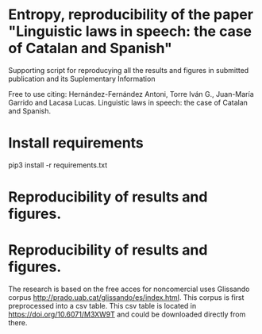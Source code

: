# Entropy, reproducibility of the paper "Linguistic laws in speech: the case of Catalan and Spanish"
Supporting script for reproducying all the results and figures in submitted publication and its Suplementary Information

Free to use citing:
Hernández-Fernández Antoni, Torre Iván G., Juan-María Garrido and Lacasa Lucas. Linguistic laws in speech: the case of Catalan and Spanish.

# Install requirements
pip3 install -r requirements.txt

# Reproducibility of results and figures.
# Reproducibility of results and figures.
The research is based on the free acces for noncomercial uses Glissando corpus http://prado.uab.cat/glissando/es/index.html.
This corpus is first preprocessed into a csv table. This csv table is located in https://doi.org/10.6071/M3XW9T and could be downloaded directly from there.

